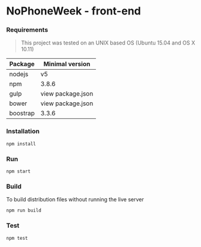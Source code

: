 # NoPhoneWeek - front-end

### Requirements

> This project was tested on an UNIX based OS (Ubuntu 15.04 and OS X 10.11)

| Package | Minimal version |
| --- | --- |
| nodejs | v5 |
| npm | 3.8.6 |
| gulp | view package.json |
| bower | view package.json |
| boostrap | 3.3.6 |

### Installation

```
npm install
```

### Run 
```
npm start
```

### Build
To build distribution files without running the live server
```
npm run build
```

### Test
```
npm test
```
